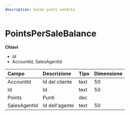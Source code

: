 ```yaml
---
description: Saldo punti vendita
---
```


# PointsPerSaleBalance

**Chiavi**

* _Id_
* AccountId, SalesAgentId

| Campo | Descrizione | Tipo | Dimensione |
| :--- | :--- | :--- | :--- |
| AccountId | Id del cliente | text | 50 |
| Id | Id | text | 50 |
| Points | Punti | dec |  |
| SalesAgentId | Id dell'agente | text | 50 |


